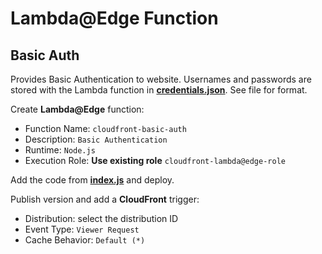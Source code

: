 # Lambda@Edge Function
## Basic Auth

Provides Basic Authentication to website. Usernames and passwords are stored with the Lambda function in **[credentials.json](credentials.json)**. See file for format.

Create **Lambda@Edge** function:

- Function Name: `cloudfront-basic-auth`
- Description: `Basic Authentication`
- Runtime: `Node.js`
- Execution Role: **Use existing role** `cloudfront-lambda@edge-role`

Add the code from **[index.js](index.js)** and deploy.

Publish version and add a **CloudFront** trigger:

- Distribution: select the distribution ID
- Event Type: `Viewer Request`
- Cache Behavior: `Default (*)`
